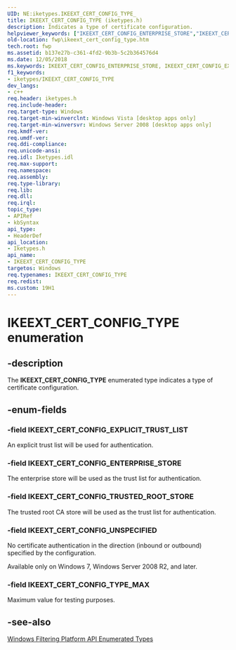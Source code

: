 ```yaml
---
UID: NE:iketypes.IKEEXT_CERT_CONFIG_TYPE_
title: IKEEXT_CERT_CONFIG_TYPE (iketypes.h)
description: Indicates a type of certificate configuration.helpviewer_keywords: ["IKEEXT_CERT_CONFIG_ENTERPRISE_STORE","IKEEXT_CERT_CONFIG_EXPLICIT_TRUST_LIST","IKEEXT_CERT_CONFIG_TRUSTED_ROOT_STORE","IKEEXT_CERT_CONFIG_TYPE","IKEEXT_CERT_CONFIG_TYPE enumeration [Filtering]","IKEEXT_CERT_CONFIG_TYPE_MAX","IKEEXT_CERT_CONFIG_UNSPECIFIED","fwp.ikeext_cert_config_type","iketypes/IKEEXT_CERT_CONFIG_ENTERPRISE_STORE","iketypes/IKEEXT_CERT_CONFIG_EXPLICIT_TRUST_LIST","iketypes/IKEEXT_CERT_CONFIG_TRUSTED_ROOT_STORE","iketypes/IKEEXT_CERT_CONFIG_TYPE","iketypes/IKEEXT_CERT_CONFIG_TYPE_MAX","iketypes/IKEEXT_CERT_CONFIG_UNSPECIFIED"]
old-location: fwp\ikeext_cert_config_type.htm
tech.root: fwp
ms.assetid: b137e27b-c361-4fd2-9b3b-5c2b364576d4
ms.date: 12/05/2018
ms.keywords: IKEEXT_CERT_CONFIG_ENTERPRISE_STORE, IKEEXT_CERT_CONFIG_EXPLICIT_TRUST_LIST, IKEEXT_CERT_CONFIG_TRUSTED_ROOT_STORE, IKEEXT_CERT_CONFIG_TYPE, IKEEXT_CERT_CONFIG_TYPE enumeration [Filtering], IKEEXT_CERT_CONFIG_TYPE_MAX, IKEEXT_CERT_CONFIG_UNSPECIFIED, fwp.ikeext_cert_config_type, iketypes/IKEEXT_CERT_CONFIG_ENTERPRISE_STORE, iketypes/IKEEXT_CERT_CONFIG_EXPLICIT_TRUST_LIST, iketypes/IKEEXT_CERT_CONFIG_TRUSTED_ROOT_STORE, iketypes/IKEEXT_CERT_CONFIG_TYPE, iketypes/IKEEXT_CERT_CONFIG_TYPE_MAX, iketypes/IKEEXT_CERT_CONFIG_UNSPECIFIED
f1_keywords:
- iketypes/IKEEXT_CERT_CONFIG_TYPE
dev_langs:
- c++
req.header: iketypes.h
req.include-header: 
req.target-type: Windows
req.target-min-winverclnt: Windows Vista [desktop apps only]
req.target-min-winversvr: Windows Server 2008 [desktop apps only]
req.kmdf-ver: 
req.umdf-ver: 
req.ddi-compliance: 
req.unicode-ansi: 
req.idl: Iketypes.idl
req.max-support: 
req.namespace: 
req.assembly: 
req.type-library: 
req.lib: 
req.dll: 
req.irql: 
topic_type:
- APIRef
- kbSyntax
api_type:
- HeaderDef
api_location:
- Iketypes.h
api_name:
- IKEEXT_CERT_CONFIG_TYPE
targetos: Windows
req.typenames: IKEEXT_CERT_CONFIG_TYPE
req.redist: 
ms.custom: 19H1
---
```


# IKEEXT_CERT_CONFIG_TYPE enumeration


## -description


The <b>IKEEXT_CERT_CONFIG_TYPE</b> enumerated type indicates a type of certificate configuration.


## -enum-fields




### -field IKEEXT_CERT_CONFIG_EXPLICIT_TRUST_LIST

An explicit trust list will be used for authentication.


### -field IKEEXT_CERT_CONFIG_ENTERPRISE_STORE

The enterprise store will be used as the trust list for authentication.


### -field IKEEXT_CERT_CONFIG_TRUSTED_ROOT_STORE

The trusted root CA store will be used as the trust list for authentication.


### -field IKEEXT_CERT_CONFIG_UNSPECIFIED

No certificate authentication in the direction (inbound or outbound) specified by the configuration.

Available only on Windows 7, Windows Server 2008 R2, and later.


### -field IKEEXT_CERT_CONFIG_TYPE_MAX

Maximum value for testing purposes.


## -see-also




<a href="https://docs.microsoft.com/windows/desktop/FWP/fwp-enums">Windows Filtering Platform API Enumerated Types</a>
 

 

